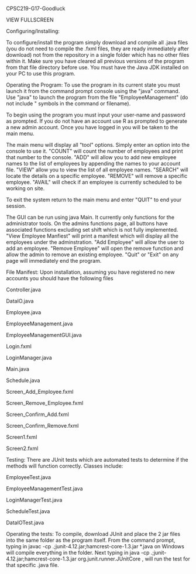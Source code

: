 CPSC219-G17-Goodluck

VIEW FULLSCREEN

Configuring/Installing:

To configure/install the program simply download and compile all .java files (you do not need to compile the .fxml files, they are ready immediately after download) not
from the repository in a single folder which has no other files within it. Make sure you have cleared all previous versions of the program from that file directory 
before use. You must have the Java JDK installed on your PC to use this program.

Operating the Program: To use the program in its current state you must launch it from the command prompt console using the "java" command. Use "java" to launch the 
program from the file "EmployeeManagement" (do not include " symbols in the command or filename).

To begin using the program you must input your user-name and password as prompted. If you do not have an account use R as prompted to generate a new admin account. Once
you have logged in you will be taken to the main menu.

The main menu will display all "tool" options. Simply enter an option into the console to use it. "COUNT" will count the number of employees and print that number to 
the console. "ADD" will allow you to add new employee names to the list of employees by appending the names to your account file. "VIEW" allow you to view the list of 
all employee names. "SEARCH" will locate the details on a specific employee. "REMOVE" will remove a specific employee. "AVAIL" will check if an employee is currently
scheduled to be working on site.

To exit the system return to the main menu and enter "QUIT" to end your session.

The GUI can be run using java Main. It currently only functions for the administrator tools. On the admins functions page, all buttons have associated functions excluding set shift which is not fully implemented.
"View Employee Manfiest" will print a manifest which will display all the employees under the adminstration. "Add Employee" will allow the user to add an employee. "Remove Employee" will open the remove function and allow the admin to remove an existing employee. "Quit" or "Exit" on any page will immediately end the program.

File Manifest: Upon installation, assuming you have registered no new accounts you should have the following files

Controller.java

DataIO.java

Employee.java

EmployeeManagement.java

EmployeeManagementGUI.java

Login.fxml

LoginManager.java

Main.java

Schedule.java

Screen_Add_Employee.fxml

Screen_Remove_Employee.fxml

Screen_Confirm_Add.fxml

Screen_Confirm_Remove.fxml

Screen1.fxml

Screen2.fxml

Testing: There are JUnit tests which are automated tests to determine if the methods will function correctly. Classes include: 

EmployeeTest.java

EmployeeManagementTest.java

LoginManagerTest.java

ScheduleTest.java

DataIOTest.java

Operating the tests: To compile, download JUnit and place the 2 jar files into the same folder as the program itself. From the command
prompt, typing in javac -cp .;junit-4.12.jar;hamcrest-core-1.3.jar *.java on Windows will compile everything in the folder. Next typing in 
java -cp .;junit-4.12.jar;hamcrest-core-1.3.jar org.junit.runner.JUnitCore <TestClass>, will run the test for that specific .java file.
